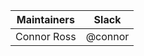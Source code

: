 | Maintainers          | Slack           |
| -------------------- | --------------- |
| Connor Ross          |  @connor        |
